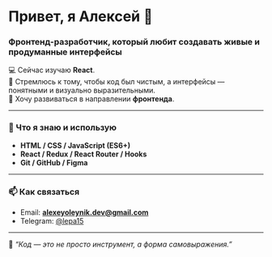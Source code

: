 # Привет, я Алексей 👋  
### Фронтенд-разработчик, который любит создавать живые и продуманные интерфейсы

💻 Сейчас изучаю **React**.  
🎨 Стремлюсь к тому, чтобы код был чистым, а интерфейсы — понятными и визуально выразительными.  
🚀 Хочу развиваться в направлении **фронтенда**.

---

### 🧠 Что я знаю и использую
- **HTML / CSS / JavaScript (ES6+)**
- **React / Redux / React Router / Hooks**
- **Git / GitHub / Figma**

---

### 📫 Как связаться
- Email: **alexeyoleynik.dev@gmail.com**  
- Telegram: [@lepa15](https://t.me/lepa15)

---

💬 *“Код — это не просто инструмент, а форма самовыражения.”*
